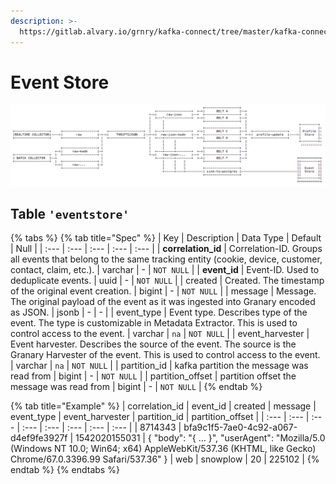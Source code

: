 ```yaml
---
description: >-
  https://gitlab.alvary.io/grnry/kafka-connect/tree/master/kafka-connect-to-postgres
---
```


# Event Store

![](../../.gitbook/assets/eventstore.png)

## Table `'eventstore'`

{% tabs %}
{% tab title="Spec" %}
| Key | Description | Data Type | Default | Null |
| :--- | :--- | :--- | :--- | :--- |
| **correlation\_id**  | Correlation-ID. Groups all events that belong to the same tracking entity \(cookie, device, customer, contact, claim, etc.\). | varchar | - | `NOT NULL` |
| **event\_id**  | Event-ID. Used to deduplicate events. | uuid | - | `NOT NULL` |
| created  | Created. The timestamp of the original event creation. | bigint | - | `NOT NULL` |
| message  | Message. The original payload of the event as it was ingested into Granary encoded as JSON. | jsonb | - | - |
| event\_type | Event type. Describes type of the event. The type is customizable in Metadata Extractor. This is used to control access to the event. | varchar | `na` | `NOT NULL` |
| event\_harvester | Event harvester. Describes the source of the event. The source is the Granary Harvester of the event. This is used to control access to the event. | varchar | `na` | `NOT NULL` |
| partition\_id | kafka partition the message was read from | bigint | - | `NOT NULL` |
| partition\_offset | partition offset the message was read from | bigint | - | `NOT NULL` |
{% endtab %}

{% tab title="Example" %}
| correlation\_id | event\_id | created | message | event\_type | event\_harvester | partition\_id | partition\_offset |
| :--- | :--- | :--- | :--- | :--- | :--- | :--- | :--- |
| 8714343 | bfa9c1f5-7ae0-4c92-a067-d4ef9fe3927f | 1542020155031 | { "body": "{ ... }", "userAgent": "Mozilla/5.0 \(Windows NT 10.0; Win64; x64\) AppleWebKit/537.36 \(KHTML, like Gecko\) Chrome/67.0.3396.99 Safari/537.36" } | web | snowplow | 20 | 225102 |
{% endtab %}
{% endtabs %}



